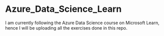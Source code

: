 # Azure_Data_Science_Learn
I am currently following the Azure Data Science course on Microsoft Learn, hence I will be uploading all the exercises done in this repo.
